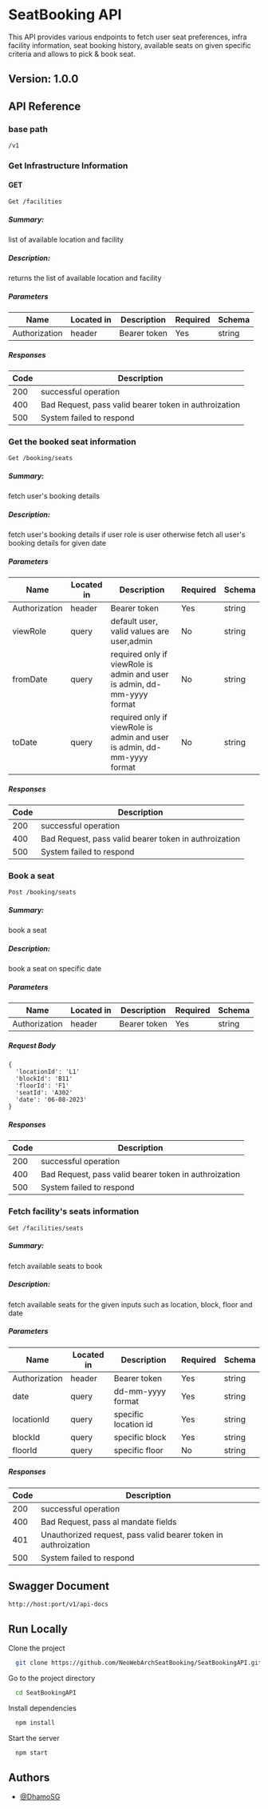 # SeatBooking API

This API provides various endpoints to fetch user seat preferences, infra facility information, seat booking history, available seats on given specific criteria and allows to pick & book seat.

## Version: 1.0.0
## API Reference

### base path
```
/v1
```
### Get Infrastructure Information
#### GET
```
Get /facilities
```
##### Summary:
list of available location and facility

##### Description:
returns the list of available location and facility

##### Parameters
| Name | Located in | Description | Required | Schema |
| ---- | ---------- | ----------- | -------- | ---- |
| Authorization | header | Bearer token | Yes | string |

##### Responses
| Code | Description |
| ---- | ----------- |
| 200 | successful operation |
| 400 | Bad Request, pass valid bearer token in authroization |
| 500 | System failed to respond |

### Get the booked seat information
```
Get /booking/seats
```
##### Summary:
fetch user's booking details

##### Description:
fetch user's booking details if user role is user otherwise fetch all user's booking details for given date

##### Parameters
| Name | Located in | Description | Required | Schema |
| ---- | ---------- | ----------- | -------- | ---- |
| Authorization | header | Bearer token | Yes | string |
| viewRole | query | default user, valid values are user,admin | No | string |
| fromDate | query | required only if viewRole is admin and user is admin, dd-mm-yyyy format | No | string |
| toDate | query | required only if viewRole is admin and user is admin, dd-mm-yyyy format | No | string |

##### Responses
| Code | Description |
| ---- | ----------- |
| 200 | successful operation |
| 400 | Bad Request, pass valid bearer token in authroization |
| 500 | System failed to respond |

### Book a seat
```
Post /booking/seats
```
##### Summary:
book a seat

##### Description:
book a seat on specific date

##### Parameters
| Name | Located in | Description | Required | Schema |
| ---- | ---------- | ----------- | -------- | ---- |
| Authorization | header | Bearer token | Yes | string |

##### Request Body
```
{
  'locationId': 'L1'
  'blockId': 'B11'
  'floorId': 'F1'
  'seatId': 'A302'
  'date': '06-08-2023'
}
```
##### Responses
| Code | Description |
| ---- | ----------- |
| 200 | successful operation |
| 400 | Bad Request, pass valid bearer token in authroization |
| 500 | System failed to respond |

### Fetch facility's seats information
```
Get /facilities/seats
```
##### Summary:
fetch available seats to book

##### Description:
fetch available seats for the given inputs such as location, block, floor and date

##### Parameters
| Name | Located in | Description | Required | Schema |
| ---- | ---------- | ----------- | -------- | ---- |
| Authorization | header | Bearer token | Yes | string |
| date | query | dd-mm-yyyy format | Yes | string |
| locationId | query | specific location id | Yes | string |
| blockId | query | specific block | Yes | string |
| floorId | query | specific floor | No | string |

##### Responses
| Code | Description |
| ---- | ----------- |
| 200 | successful operation |
| 400 | Bad Request, pass al mandate fields |
| 401 | Unauthorized request, pass valid bearer token in authroization |
| 500 | System failed to respond |

## Swagger Document
```
http://host:port/v1/api-docs
```

## Run Locally

Clone the project

```bash
  git clone https://github.com/NeoWebArchSeatBooking/SeatBookingAPI.git
```

Go to the project directory

```bash
  cd SeatBookingAPI
```

Install dependencies

```bash
  npm install
```

Start the server

```bash
  npm start
```


## Authors

- [@DhamoSG](https://github.com/sgddaran)

